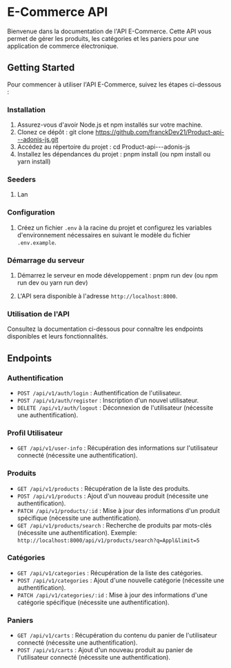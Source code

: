 # E-Commerce API

Bienvenue dans la documentation de l'API E-Commerce. Cette API vous permet de gérer les produits, les catégories et les paniers pour une application de commerce électronique.

## Getting Started

Pour commencer à utiliser l'API E-Commerce, suivez les étapes ci-dessous :

### Installation

1. Assurez-vous d'avoir Node.js et npm installés sur votre machine.
2. Clonez ce dépôt : git clone <https://github.com/franckDev21/Product-api---adonis-js.git>
3. Accédez au répertoire du projet : cd Product-api---adonis-js
4. Installez les dépendances du projet : pnpm install (ou npm install ou yarn install)

### Seeders
1. Lan

### Configuration

1. Créez un fichier `.env` à la racine du projet et configurez les variables d'environnement nécessaires en suivant le modèle du fichier `.env.example`.

### Démarrage du serveur

1. Démarrez le serveur en mode développement : pnpm run dev (ou npm run dev ou yarn run dev)

2. L'API sera disponible à l'adresse `http://localhost:8000`.

### Utilisation de l'API

Consultez la documentation ci-dessous pour connaître les endpoints disponibles et leurs fonctionnalités.

## Endpoints

### Authentification

- `POST /api/v1/auth/login` : Authentification de l'utilisateur.
- `POST /api/v1/auth/register` : Inscription d'un nouvel utilisateur.
- `DELETE /api/v1/auth/logout` : Déconnexion de l'utilisateur (nécessite une authentification).

### Profil Utilisateur

- `GET /api/v1/user-info` : Récupération des informations sur l'utilisateur connecté (nécessite une authentification).

### Produits

- `GET /api/v1/products` : Récupération de la liste des produits.
- `POST /api/v1/products` : Ajout d'un nouveau produit (nécessite une authentification).
- `PATCH /api/v1/products/:id` : Mise à jour des informations d'un produit spécifique (nécessite une authentification).
- `GET /api/v1/products/search` : Recherche de produits par mots-clés (nécessite une authentification).
Exemple: `http://localhost:8000/api/v1/products/search?q=Appl&limit=5`

### Catégories

- `GET /api/v1/categories` : Récupération de la liste des catégories.
- `POST /api/v1/categories` : Ajout d'une nouvelle catégorie (nécessite une authentification).
- `PATCH /api/v1/categories/:id` : Mise à jour des informations d'une catégorie spécifique (nécessite une authentification).

### Paniers

- `GET /api/v1/carts` : Récupération du contenu du panier de l'utilisateur connecté (nécessite une authentification).
- `POST /api/v1/carts` : Ajout d'un nouveau produit au panier de l'utilisateur connecté (nécessite une authentification).

